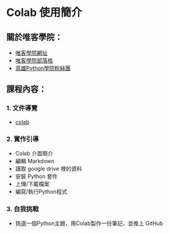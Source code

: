 # Colab 使用簡介

## 關於唯客學院：

* [唯客學院網址](https://www.victorgau.com)
* [唯客學院部落格](https://victorgau.com/blog/)
* [高雄Python學院粉絲團](https://www.facebook.com/KHPYAcademy/)

## 課程內容：

### 1. 文件導覽

* [colab](https://colab.research.google.com/)

### 2. 實作引導

* Colab 介面簡介
* 編輯 Markdown
* 讀取 google drive 裡的資料
* 安裝 Python 套件
* 上傳/下載檔案
* 編寫/執行Python程式

### 3. 自我挑戰

* 挑選一個Python主題，用Colab製作一份筆記，並推上 GitHub